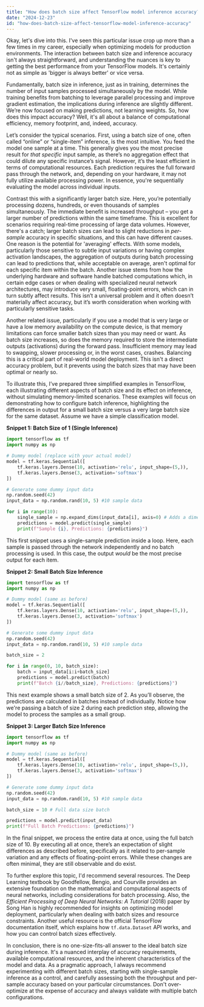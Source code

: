 ```yaml
---
title: "How does batch size affect TensorFlow model inference accuracy?"
date: "2024-12-23"
id: "how-does-batch-size-affect-tensorflow-model-inference-accuracy"
---
```


Okay, let's dive into this. I've seen this particular issue crop up more than a few times in my career, especially when optimizing models for production environments. The interaction between batch size and inference accuracy isn't always straightforward, and understanding the nuances is key to getting the best performance from your TensorFlow models. It's certainly not as simple as 'bigger is always better' or vice versa.

Fundamentally, batch size in inference, just as in training, determines the number of input samples processed simultaneously by the model. While training benefits from batching to leverage parallel processing and improve gradient estimation, the implications during inference are slightly different. We’re now focused on making predictions, not learning weights. So, how does this impact accuracy? Well, it's all about a balance of computational efficiency, memory footprint, and, indeed, accuracy.

Let’s consider the typical scenarios. First, using a batch size of one, often called “online” or “single-item” inference, is the most intuitive. You feed the model one sample at a time. This generally gives you the most precise result for *that specific* input sample, as there’s no aggregation effect that could dilute any specific instance’s signal. However, it’s the least efficient in terms of computational resources. Each prediction requires the full forward pass through the network, and, depending on your hardware, it may not fully utilize available processing power. In essence, you're sequentially evaluating the model across individual inputs.

Contrast this with a significantly larger batch size. Here, you’re potentially processing dozens, hundreds, or even thousands of samples simultaneously. The immediate benefit is increased throughput – you get a larger number of predictions within the same timeframe. This is excellent for scenarios requiring real-time processing of large data volumes. However, there's a catch; larger batch sizes can lead to slight reductions in *per-sample* accuracy in specific situations, and this can have different causes. One reason is the potential for 'averaging' effects. With some models, particularly those sensitive to subtle input variations or having complex activation landscapes, the aggregation of outputs during batch processing can lead to predictions that, while acceptable on average, aren't optimal for each specific item within the batch. Another issue stems from how the underlying hardware and software handle batched computations which, in certain edge cases or when dealing with specialized neural network architectures, may introduce very small, floating-point errors, which can in turn subtly affect results. This isn’t a universal problem and it often doesn’t materially affect accuracy, but it’s worth consideration when working with particularly sensitive tasks.

Another related issue, particularly if you use a model that is very large or have a low memory availability on the compute device, is that memory limitations can force smaller batch sizes than you may need or want. As batch size increases, so does the memory required to store the intermediate outputs (activations) during the forward pass. Insufficient memory may lead to swapping, slower processing or, in the worst cases, crashes. Balancing this is a critical part of real-world model deployment. This isn't a direct accuracy problem, but it prevents using the batch sizes that may have been optimal or nearly so.

To illustrate this, I’ve prepared three simplified examples in TensorFlow, each illustrating different aspects of batch size and its effect on inference, without simulating memory-limited scenarios. These examples will focus on demonstrating how to configure batch inference, highlighting the differences in output for a small batch size versus a very large batch size for the same dataset. Assume we have a simple classification model.

**Snippet 1: Batch Size of 1 (Single Inference)**

```python
import tensorflow as tf
import numpy as np

# Dummy model (replace with your actual model)
model = tf.keras.Sequential([
    tf.keras.layers.Dense(10, activation='relu', input_shape=(5,)),
    tf.keras.layers.Dense(3, activation='softmax')
])

# Generate some dummy input data
np.random.seed(42)
input_data = np.random.rand(10, 5) #10 sample data

for i in range(10):
    single_sample = np.expand_dims(input_data[i], axis=0) # Adds a dimension for batch, here size 1
    predictions = model.predict(single_sample)
    print(f"Sample {i}, Predictions: {predictions}")
```
This first snippet uses a single-sample prediction inside a loop. Here, each sample is passed through the network independently and no batch processing is used. In this case, the output *would* be the most precise output for each item.

**Snippet 2: Small Batch Size Inference**

```python
import tensorflow as tf
import numpy as np

# Dummy model (same as before)
model = tf.keras.Sequential([
    tf.keras.layers.Dense(10, activation='relu', input_shape=(5,)),
    tf.keras.layers.Dense(3, activation='softmax')
])

# Generate some dummy input data
np.random.seed(42)
input_data = np.random.rand(10, 5) #10 sample data

batch_size = 2

for i in range(0, 10, batch_size):
    batch = input_data[i:i+batch_size]
    predictions = model.predict(batch)
    print(f"Batch {i//batch_size}, Predictions: {predictions}")
```

This next example shows a small batch size of 2. As you’ll observe, the predictions are calculated in batches instead of individually. Notice how we're passing a batch of size 2 during each prediction step, allowing the model to process the samples as a small group.

**Snippet 3: Larger Batch Size Inference**

```python
import tensorflow as tf
import numpy as np

# Dummy model (same as before)
model = tf.keras.Sequential([
    tf.keras.layers.Dense(10, activation='relu', input_shape=(5,)),
    tf.keras.layers.Dense(3, activation='softmax')
])

# Generate some dummy input data
np.random.seed(42)
input_data = np.random.rand(10, 5) #10 sample data

batch_size = 10 # Full data size batch

predictions = model.predict(input_data)
print(f"Full Batch Predictions: {predictions}")
```

In the final snippet, we process the entire data at once, using the full batch size of 10. By executing all at once, there’s an expectation of slight differences as described before, specifically as it related to per-sample variation and any effects of floating-point errors. While these changes are often minimal, they are still observable and do exist.

To further explore this topic, I'd recommend several resources. The Deep Learning textbook by Goodfellow, Bengio, and Courville provides an extensive foundation on the mathematical and computational aspects of neural networks, including considerations for batch processing. Also, the *Efficient Processing of Deep Neural Networks: A Tutorial* (2018) paper by Song Han is highly recommended for insights on optimizing model deployment, particularly when dealing with batch sizes and resource constraints. Another useful resource is the official TensorFlow documentation itself, which explains how `tf.data.Dataset` API works, and how you can control batch sizes effectively.

In conclusion, there is no one-size-fits-all answer to the ideal batch size during inference. It's a nuanced interplay of accuracy requirements, available computational resources, and the inherent characteristics of the model and data. As a pragmatic approach, I always recommend experimenting with different batch sizes, starting with single-sample inference as a control, and carefully assessing both the throughput and per-sample accuracy based on your particular circumstances. Don't over-optimize at the expense of accuracy and always validate with multiple batch configurations.
